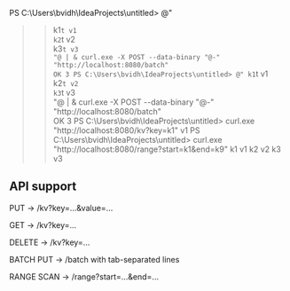 PS C:\Users\bvidh\IdeaProjects\untitled> @"
>> k1`t v1                                                                                                                                                                          
>> k2`t v2                                                                                                                                                                          
>> k3`t v3                                                                                                                                                                          
>> "@ | & curl.exe -X POST --data-binary "@-" "http://localhost:8080/batch"                                                                                                         
OK 3
PS C:\Users\bvidh\IdeaProjects\untitled> @"
>> k1`t v1                                                                                                                                                                          
>> k2`t v2                                                                                                                                                                          
>> k3`t v3                                                                                                                                                                          
>> "@ | & curl.exe -X POST --data-binary "@-" "http://localhost:8080/batch"                                                                                                         
OK 3
PS C:\Users\bvidh\IdeaProjects\untitled> curl.exe "http://localhost:8080/kv?key=k1"
v1
PS C:\Users\bvidh\IdeaProjects\untitled> curl.exe "http://localhost:8080/range?start=k1&end=k9"
k1       v1
k2       v2
k3       v3

## API support
PUT → /kv?key=...&value=...

GET → /kv?key=...

DELETE → /kv?key=...

BATCH PUT → /batch with tab-separated lines

RANGE SCAN → /range?start=...&end=...